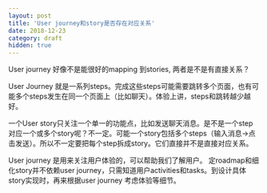 ```yaml
---
layout: post
title: 'User journey和story是否存在对应关系'
date: 2018-12-23
category: draft
hidden: true
---
```


User journey 好像不是能很好的mapping 到stories, 两者是不是有直接关系？

User Journey 就是一系列steps。完成这些steps可能需要跳转多个页面，也有可能多个steps发生在同一个页面上（比如聊天）。体验上讲，steps和跳转越少越好。

一个User story只关注一个单一的功能点，比如发送聊天消息。是不是一个step 对应一个或多个story呢？不一定。可能一个story包括多个steps（输入消息->点击发送）。所以不一定要把每个step拆成story。它们直接并不是直接对应关系。

User journey 是用来关注用户体验的，可以帮助我们了解用户。
定roadmap和细化story并不依赖user journey，只需知道用户activities和tasks。到设计具体story实现时，再来根据user journey 考虑体验等细节。